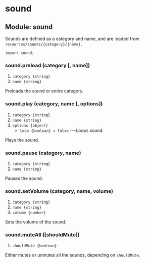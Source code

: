 # sound

## Module: sound

Sounds are defined as a category and name, and are loaded from `resources/sounds/{category}/{name}`.

~~~
import sound;
~~~

### sound.preload (category [, name])
1. `category {string}`
2. `name {string}`

Preloads the sound or entire category.

### sound.play (category, name [, options])
1. `category {string}`
2. `name {string}`
3. `options {object}`
	* `loop {boolean} = false` ---Loops sound.

Plays the sound.

### sound.pause (category, name)
1. `category {string}`
2. `name {string}`

Pauses the sound.

### sound.setVolume (category, name, volume)
1. `category {string}`
2. `name {string}`
3. `volume {number}`

Sets the volume of the sound.

### sound.muteAll ([shouldMute])
1. `shouldMute {boolean}`

Either mutes or unmutes all the sounds, depending on `shouldMute`.